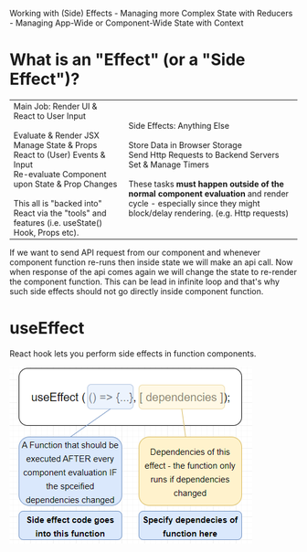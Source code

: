 Working with (Side) Effects - Managing more Complex State with Reducers - Managing App-Wide or Component-Wide State with Context

# What is an "Effect" (or a "Side Effect")?
|  |  |
|---|---|
| Main Job: Render UI & React to User Input<br><br>Evaluate & Render JSX<br>Manage State & Props<br>React to (User) Events & Input<br>Re-evaluate Component upon State & Prop Changes<br><br>This all is "backed into" React via the "tools" and features (i.e. useState() Hook, Props etc). | Side Effects: Anything Else<br><br>Store Data in Browser Storage<br> Send Http Requests to Backend Servers<br>Set & Manage Timers<br><br>These tasks **must happen outside of the normal component evaluation** and render cycle - especially since they might block/delay rendering. (e.g. Http requests)|


If we want to send API request from our component and whenever component function re-runs then inside state we will make an api call. Now when response of the api comes again we will change the state to re-render the component function. This can be lead in infinite loop and that's why such side effects should not go directly inside component function.

# useEffect

React hook lets you perform side effects in function components.

![useEffect](../public/images/useEffect.png)















